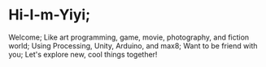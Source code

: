 # Hi-I-m-Yiyi;
Welcome;
Like art programming, game, movie, photography, and fiction world;
Using Processing, Unity, Arduino, and max8;
Want to be friend with you;
Let's explore new, cool things together!
